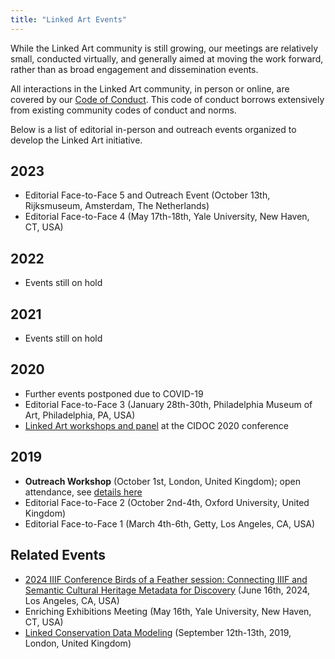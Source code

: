 ```yaml
---
title: "Linked Art Events"
---
```


While the Linked Art community is still growing, our meetings are relatively small, conducted virtually, and generally aimed at moving the work forward, rather than as broad engagement and dissemination events. 

All interactions in the Linked Art community, in person or online, are covered by our [Code of Conduct](/community/conduct/). This code of conduct borrows extensively from existing community codes of conduct and norms.

Below is a list of editorial in-person and outreach events organized to develop the Linked Art initiative.

## 2023

* Editorial Face-to-Face 5 and Outreach Event (October 13th, Rijksmuseum, Amsterdam, The Netherlands)
* Editorial Face-to-Face 4 (May 17th-18th, Yale University, New Haven, CT, USA)

## 2022

* Events still on hold

## 2021 

* Events still on hold

## 2020

* Further events postponed due to COVID-19
* Editorial Face-to-Face 3 (January 28th-30th, Philadelphia Museum of Art, Philadelphia, PA, USA)
* [Linked Art workshops and panel](2020/cidoc) at the CIDOC 2020 conference

## 2019

* **Outreach Workshop** (October 1st, London, United Kingdom); open attendance, see [details here](2019/outreach_london)
* Editorial Face-to-Face 2 (October 2nd-4th, Oxford University, United Kingdom)
* Editorial Face-to-Face 1 (March 4th-6th, Getty, Los Angeles, CA, USA)


## Related Events

* [2024 IIIF Conference Birds of a Feather session: Connecting IIIF and Semantic Cultural Heritage Metadata for Discovery](https://iiif.io/event/2024/los-angeles/schedule/#106) (June 16th, 2024, Los Angeles, CA, USA)
* Enriching Exhibitions Meeting (May 16th, Yale University, New Haven, CT, USA)
* [Linked Conservation Data Modeling](https://www.ligatus.org.uk/lcd/meeting/modelling) (September 12th-13th, 2019, London, United Kingdom)
